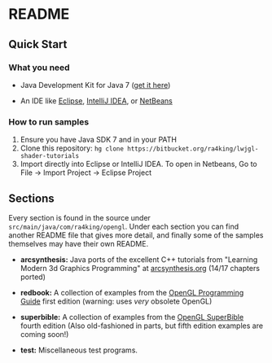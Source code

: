 # README #

## Quick Start ##

### What you need ###

* Java Development Kit for Java 7 ([get it here](http://www.oracle.com/technetwork/java/javase/downloads/index.html))

* An IDE like [Eclipse](http://eclipse.org), [IntelliJ IDEA](http://jetbrains.com/idea), or [NetBeans](http://netbeans.org)

### How to run samples ###

1. Ensure you have Java SDK 7 and in your PATH
2. Clone this repository: `hg clone https://bitbucket.org/ra4king/lwjgl-shader-tutorials`
3. Import directly into Eclipse or IntelliJ IDEA. To open in Netbeans, Go to File -> Import Project -> Eclipse Project

## Sections ##

Every section is found in the source under `src/main/java/com/ra4king/opengl`.
Under each section you can find another README file that gives more detail, and finally some of the samples themselves may have their own README.


* **arcsynthesis:** Java ports of the excellent C++ tutorials from "Learning Modern 3d Graphics Programming"
at [arcsynthesis.org](http://arcsynthesis.org/gltut) (14/17 chapters ported)


* **redbook:** A collection of examples from the [OpenGL Programming Guide](http://www.glprogramming.com/red/) first edition
 (warning: uses _very_ obsolete OpenGL)


* **superbible:** A collection of examples from the [OpenGL SuperBible](http://www.starstonesoftware.com/OpenGL/) fourth edition
(Also old-fashioned in parts, but fifth edition examples are coming soon!)


* **test:** Miscellaneous test programs.
